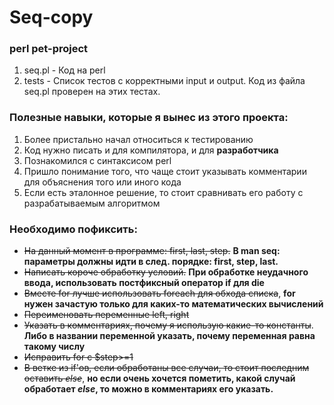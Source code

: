 # Seq-copy
### perl pet-project

1) seq.pl - Код на perl
2) tests - Список тестов с корректными input и output. Код из файла seq.pl проверен на этих тестах.

### Полезные навыки, которые я вынес из этого проекта:
1) Более пристально начал относиться к тестированию
2) Код нужно писать и для компилятора, и для **разработчика**
3) Познакомился с синтаксисом perl
4) Пришло понимание того, что чаще стоит указывать комментарии для объяснения того или иного кода
5) Если есть эталонное решение, то стоит сравнивать его работу с разрабатываемым алгоритмом

### Необходимо пофиксить:
* ~~На данный момент в программе: first, last, step.~~ **В man seq: параметры должны идти в след. порядке: first, step, last.**
* ~~Написать короче обработку условий.~~ **При обработке неудачного ввода, использовать постфиксный оператор if для die**
* ~~Вместе for лучше использовать foreach для обхода списка~~, **for нужен зачастую только для каких-то математических вычислений**
* ~~Переименовать переменные left, right~~
* ~~Указать в комментариях, почему я использую какие-то константы~~. **Либо в названии переменной указать, почему переменная равна такому числу**
* ~~Исправить for с $step>=1~~
* ~~В ветке из if'ов, если обработаны все случаи, то стоит последним оставить *else*~~, **но если очень хочется пометить, какой случай обработает *else*, то можно в комментариях его указать.**


